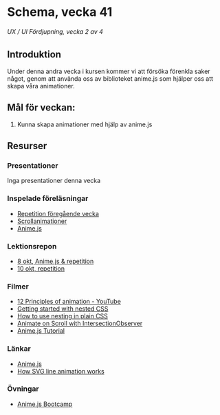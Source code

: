 # Schema, vecka 41
###### UX / UI Fördjupning, vecka 2 av 4

## Introduktion

Under denna andra vecka i kursen kommer vi att försöka förenkla saker något, genom att använda oss av biblioteket anime.js som hjälper oss att skapa våra animationer.

## Mål för veckan:
1. Kunna skapa animationer med hjälp av anime.js


## Resurser

### Presentationer
Inga presentationer denna vecka

### Inspelade föreläsningar
* [Repetition föregående vecka](https://funet.sharepoint.com/:v:/s/FrontendutvecklareYH-Fe23Karlstad/EYuFkfzxCUdJqNO179n09CoBukV1BNNpjVld9GzLpUmAhQ?e=R0SZes)
* [Scrollanimationer](https://funet.sharepoint.com/:v:/s/FrontendutvecklareYH-Fe23Karlstad/EUltI6df7ctFltJYBfnNG3YBlCKZU3gRHFO9u4STaf-Iag?e=Rowzxb)
* [Anime.js](https://funet.sharepoint.com/:v:/s/FrontendutvecklareYH-Fe23Karlstad/EUA4fRKGVkdOuEy80AKXDkkBH06iWGV2GdyCIFl7Fhq5fQ?e=TDnotw)


### Lektionsrepon
* [8 okt, Anime.js & repetition](https://github.com/fu-ux-ui-adv-fe23/week-41-lecture-anime-js)
* [10 okt, repetition](https://github.com/fu-ux-ui-adv-fe23/week-41-lecture-repetition)


### Filmer
* [12 Principles of animation - YouTube](https://www.youtube.com/playlist?list=PL-bOh8btec4CXd2ya1NmSKpi92U_l6ZJd)
* [Getting started with nested CSS](https://www.youtube.com/watch?v=YnWPeA6l5UE)
* [How to use nesting in plain CSS](https://www.youtube.com/watch?v=SVScyx4cJi8)
* [Animate on Scroll with IntersectionObserver](https://www.youtube.com/watch?v=T33NN_pPeNI)
* [Anime.js Tutorial](https://www.youtube.com/watch?v=uRDLFXxihgc&list=PLcTpn5-ROA4xWA5cJFoUnt58PXs6eWNT8&index=6)

### Länkar
* [Anime.js](https://animejs.com/)
* [How SVG line animation works](https://css-tricks.com/svg-line-animation-works/)

### Övningar
* [Anime.js Bootcamp](https://github.com/fu-ux-ui-adv-fe23/week-41-exercise-anime-js-bootcamp)






